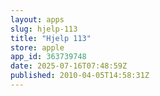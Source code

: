 ```yaml
---
layout: apps
slug: hjelp-113
title: "Hjelp 113"
store: apple
app_id: 363739748
date: 2025-07-16T07:48:59Z
published: 2010-04-05T14:58:31Z
---
```

